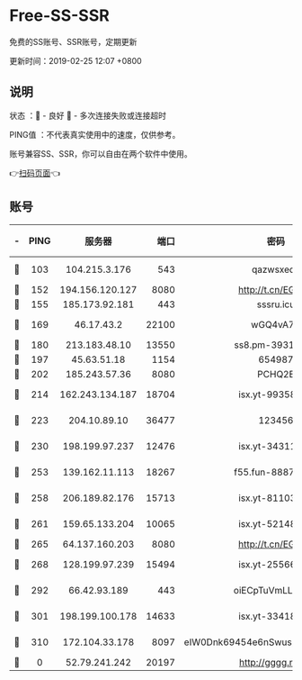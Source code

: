 # Free-SS-SSR

免费的SS账号、SSR账号，定期更新

更新时间：2019-02-25 12:07 +0800

## 说明

状态     ：🙂 - 良好 🙁 - 多次连接失败或连接超时

PING值   ：不代表真实使用中的速度，仅供参考。

账号兼容SS、SSR，你可以自由在两个软件中使用。

👉[扫码页面](https://liesauer.github.io/free-ss-ssr.github.io/)👈

## 账号

|-|PING|服务器|端口|密码|加密方式|区域|
|:----:|:----:|:-----:|-----:|:----:|:----:|:----:|
|🙂|103|104.215.3.176|543|qazwsxedc|aes-256-gcm|JP|
|🙂|152|194.156.120.127|8080|http://t.cn/EGJIyrl|rc4-md5|RU|
|🙂|155|185.173.92.181|443|sssru.icu|rc4-md5|RU|
|🙂|169|46.17.43.2|22100|wGQ4vA7D|aes-256-gcm|RU|
|🙂|180|213.183.48.10|13550|ss8.pm-39311595|rc4-md5|RU|
|🙂|197|45.63.51.18|1154|654987|chacha20|US|
|🙂|202|185.243.57.36|8080|PCHQ2E|rc4-md5|US|
|🙂|214|162.243.134.187|18704|isx.yt-99358628|aes-256-cfb|US|
|🙂|223|204.10.89.10|36477|123456|aes-256-cfb|US|
|🙂|230|198.199.97.237|12476|isx.yt-34311364|aes-256-cfb|US|
|🙂|253|139.162.11.113|18267|f55.fun-88872573|aes-256-cfb|SG|
|🙂|258|206.189.82.176|15713|isx.yt-81103224|aes-256-cfb|SG|
|🙂|261|159.65.133.204|10065|isx.yt-52148162|aes-256-cfb|SG|
|🙂|265|64.137.160.203|8080|http://t.cn/EGJIyrl|rc4-md5|CA|
|🙂|268|128.199.97.239|15494|isx.yt-25566417|aes-256-cfb|SG|
|🙂|292|66.42.93.189|443|oiECpTuVmLLxk4Ts|aes-256-cfb|US|
|🙂|301|198.199.100.178|14633|isx.yt-33418076|aes-256-cfb|US|
|🙂|310|172.104.33.178|8097|eIW0Dnk69454e6nSwuspv9DmS201tQ0D|aes-256-cfb|SG|
|🙁|0|52.79.241.242|20197|http://gggg.rocks|chacha20|KR|
